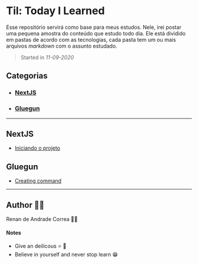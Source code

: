 # Til: Today I Learned

Esse repositório servirá como base para meus estudos. Nele, irei postar uma pequena amostra do conteúdo que estudo todo dia. Ele está dividido em pastas de acordo com as tecnologias, cada pasta tem um ou mais arquivos *markdown* com o assunto estudado.

> Started in *11-09-2020*


## Categorias
 - ### [NextJS](#)
 - ### [Gluegun](#)

_____

## NextJS
 - [Iniciando o projeto](nextjs/starting-and-configuring-project.md)

## Gluegun
 - [Creating command](gluegun/creating-command.md) 

___

## Author 🧙🏻

Renan de Andrade Correa 🤵🏻

#### Notes
- Give an deilicous ⭐ 🤗
- Believe in yourself and never stop learn 😁